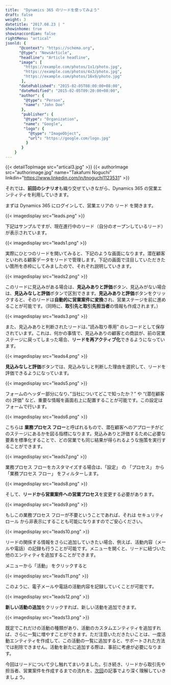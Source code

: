 ```yaml
---
title:  "Dynamics 365 のリードを使ってみよう"
draft: false
weight: 3
datetitle: "2017.08.23 | "
showinhome: true
showinaccordian: false
rightMenu: "artical"
jsonld: {
      "@context": "https://schema.org",
      "@type": "NewsArticle",
      "headline": "Article headline",
      "image": [
        "https://example.com/photos/1x1/photo.jpg",
        "https://example.com/photos/4x3/photo.jpg",
        "https://example.com/photos/16x9/photo.jpg"
       ],
      "datePublished": "2015-02-05T08:00:00+08:00",
      "dateModified": "2015-02-05T09:20:00+08:00",
      "author": {
        "@type": "Person",
        "name": "John Doe"
       },
       "publisher": {
        "@type": "Organization",
        "name": "Google",
        "logo": {
          "@type": "ImageObject",
          "url": "https://google.com/logo.jpg"
         }
       }
    }
---
```

{{< detailTopImage src="artical3.jpg" >}}
{{< authorImage src="authorimage.jpg" name="Takafumi Noguchi" linkdin="https://www.linkedin.com/in/tnoguchi1123531" >}}
<!-- Intro  -->
それでは、**前回のシナリオ**も織り交ぜていきながら、Dynamics 365 の営業エンティティを利用していきます。

まずは Dynamics 365 にログインして、営業エリアの リード を開きます。
<!-- Image= leads.png -->
{{< imagedisplay src="leads.png" >}}

下記はサンプルですが、現在進行中のリード（自分のオープンしているリード）が表示されています。
<!-- Image= leads1.png -->
{{< imagedisplay src="leads1.png" >}}

実際にひとつのリードを開いてみると、下記のような画面になります。潜在顧客といわれる顧客データをリードで管理します。下記の画面で注目していただきたい箇所を赤枠にしてみましたので、それぞれ説明していきます。
<!-- Image= leads2.png -->
{{< imagedisplay src="leads2.png" >}}

このリードに見込みがある場合は、**見込みありと評価**ボタン、見込みがない場合は、**見込みなしと評価**ボタンで区別できます。**見込みありと評価**ボタンをクリックすると、そのリードは**自動的に営業案件に変換**され、営業ステージを前に進めることが可能です。（同時に、**取引先と取引先担当者**の情報も作成されます。）

<!-- Image= leads3.png -->
{{< imagedisplay src="leads3.png" >}}

また、見込みありと判断されたリードは、”読み取り専用” のレコードとして保存されています。これは、何かの事情で、見込みありの顧客との商談が、前の営業ステージに戻ってしまった場合、**リードを再アクティブ化**できるようになっています。
<!-- Image= leads4.png -->
{{< imagedisplay src="leads4.png" >}}

**見込みなしと評価**ボタンでは、見込みなしと判断した理由を選択して、リードを評価できるようになっています。
<!-- Image= leads5.png -->
{{< imagedisplay src="leads5.png" >}}

フォームのヘッダー部分になり、”当社についてどこで知ったか？” や “(潜在顧客の) 評価” など、重要な情報を画面右上に配置することが可能です。この設定はフォームで行います。
<!-- Image= leads6.png -->
{{< imagedisplay src="leads6.png" >}}

こちらは **業務プロセス フロー**と呼ばれるもので、潜在顧客へのアプローチがどのステージにあるかを図る指標になります。見込みありと評価するために必要な要素を標準化することで、どの営業でも同じ結果が得られるような施策を実行することができます。
<!-- Image= leads7.png -->
{{< imagedisplay src="leads7.png" >}}

業務プロセス フローをカスタマイズする場合は、「設定」 の 「プロセス」 から 「業務プロセス フロー」 をフィルターします。
<!-- Image= leads8.png -->
{{< imagedisplay src="leads8.png" >}}

そして、**リードから営業案件への営業プロセス**を変更する必要があります。
<!-- Image= leads9.png -->
{{< imagedisplay src="leads9.png" >}}

もしこの業務プロセス フローが不要ということであれば、それは セキュリティ ロール から非表示にすることも可能になりますのでご安心ください。
<!-- Image= leads10.png -->
{{< imagedisplay src="leads10.png" >}}

リードの関係する情報をさらに追加していきたい場合、例えば、活動内容（メールや電話）の記録も行うことが可能です。メニューを開くと、リードに紐づいた他のエンティティを追加することができます。

メニューから「活動」 をクリックすると
<!-- Image= leads11.png -->
{{< imagedisplay src="leads11.png" >}}

このように、電子メールや電話の活動内容を記録していくことが可能です。
<!-- Image= leads12.png -->
{{< imagedisplay src="leads12.png" >}}

**新しい活動の追加**をクリックすれば、新しい活動を追加できます。

<!-- Image= leads13.png -->
{{< imagedisplay src="leads13.png" >}}

既定でこれだけの活動の種類があり、活動のカスタムエンティティを追加すれば、さらに一覧に増やすことができます。ただ注意いただきたいことは、一度活動エンティティを作成して、この活動の一覧に追加すると、サポートされた方法では削除できません。活動を新たに追加する際は、事前に考慮が必要になります。

今回はリードについて少し触れてまいりました。引き続き、リードから取引先や担当者、営業案件を作成するまでの流れを、[次回](#)の記事でより深く理解していきましょう。
